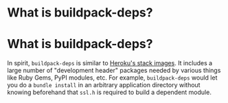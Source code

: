 # What is buildpack-deps?

# What is buildpack-deps?

In spirit, `buildpack-deps` is similar to [Heroku's stack images](https://github.com/heroku/stack-images/blob/master/bin/cedar.sh). It includes a
large number of "development header" packages needed by various things like Ruby Gems,
PyPI modules, etc. For example, `buildpack-deps` would let you do a `bundle install` in
an arbitrary application directory without knowing beforehand that `ssl.h` is required to
build a dependent module.
